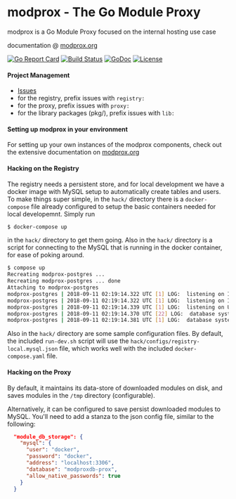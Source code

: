 # modprox - The Go Module Proxy
modprox is a Go Module Proxy focused on the internal hosting use case

documentation @ [modprox.org](https://modprox.org)

[![Go Report Card](https://goreportcard.com/badge/github.com/modprox/mp)](https://goreportcard.com/report/github.com/modprox/mp) 
[![Build Status](https://travis-ci.org/modprox/mp.svg?branch=master)](https://travis-ci.org/modprox/mp) 
[![GoDoc](https://godoc.org/github.com/modprox/mp?status.svg)](https://godoc.org/github.com/modprox/mp) 
[![License](https://img.shields.io/github/license/modprox/mp.svg?style=flat-square)](LICENSE)


#### Project Management

- [Issues](https://github.com/modprox/mp/issues)
- for the registry, prefix issues with `registry:`
- for the proxy, prefix issues with `proxy:`
- for the library packages (pkg/), prefix issues with `lib:`

#### Setting up modprox in your environment
For setting up your own instances of the modprox components, check out the
extensive documentation on [modprox.org](https://modprox.org/#starting)

#### Hacking on the Registry

The registry needs a persistent store, and for local development we have a docker image
with MySQL setup to automatically create tables and users. To make things super simple, in
the `hack/` directory there is a `docker-compose` file already configured to setup the basic
containers needed for local developemnt. Simply run
```bash
$ docker-compose up
```
in the `hack/` directory to get them going. Also in the `hack/` directory is a script for
connecting to the MySQL that is running in the docker container, for ease of poking around.
```bash
$ compose up
Recreating modprox-postgres ... 
Recreating modprox-postgres ... done
Attaching to modprox-postgres
modprox-postgres | 2018-09-11 02:19:14.322 UTC [1] LOG:  listening on IPv4 address "0.0.0.0", port 5432
modprox-postgres | 2018-09-11 02:19:14.322 UTC [1] LOG:  listening on IPv6 address "::", port 5432
modprox-postgres | 2018-09-11 02:19:14.339 UTC [1] LOG:  listening on Unix socket "/var/run/postgresql/.s.PGSQL.5432"
modprox-postgres | 2018-09-11 02:19:14.370 UTC [22] LOG:  database system was shut down at 2018-09-11 02:19:12 UTC
modprox-postgres | 2018-09-11 02:19:14.381 UTC [1] LOG:  database system is ready to accept connections
```

Also in the `hack/` directory are some sample configuration files. By default, the included `run-dev.sh`
script will use the `hack/configs/registry-local.mysql.json` file, which works well with the included
`docker-compose.yaml` file.

#### Hacking on the Proxy

By default, it maintains its data-store of downloaded modules on disk, and saves modules in the `/tmp` directory (configurable).

Alternatively, it can be configured to save persist downloaded modules to MySQL. You'll need to add a stanza to the json config file, similar to the following:
```json
  "module_db_storage": {
    "mysql": {
      "user": "docker",
      "password": "docker",
      "address": "localhost:3306",
      "database": "modproxdb-prox",
      "allow_native_passwords": true
    }
  }
```
